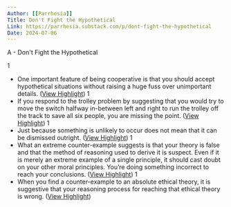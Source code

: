 ```yaml
---
Author: [[Parrhesia]]
Title: Don't Fight the Hypothetical
Link: https://parrhesia.substack.com/p/dont-fight-the-hypothetical
Date: 2024-07-06
---
```

A - Don't Fight the Hypothetical

1
- One important feature of being cooperative is that you should accept hypothetical situations without raising a huge fuss over unimportant details. ([View Highlight](https://instapaper.com/read/1512938907/19781995))
1
- If you respond to the trolley problem by suggesting that you would try to move the switch halfway in-between left and right to run the trolley off the track to save all six people, you are missing the point. ([View Highlight](https://instapaper.com/read/1512938907/19782000))
1
- Just because something is unlikely to occur does not mean that it can be dismissed outright. ([View Highlight](https://instapaper.com/read/1512938907/19782029))
1
- What an extreme counter-example suggests is that your theory is false and that the method of reasoning used to derive it is suspect. Even if it is merely an extreme example of a single principle, it should cast doubt on your other moral principles. You’re doing something incorrect to reach your conclusions. ([View Highlight](https://instapaper.com/read/1512938907/19782034))
1
- When you find a counter-example to an absolute ethical theory, it is suggestive that your reasoning process for reaching that ethical theory is wrong. ([View Highlight](https://instapaper.com/read/1512938907/19782038))
